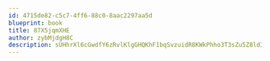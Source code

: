 ```yaml
---
id: 4715de82-c5c7-4ff6-88c0-8aac2297aa5d
blueprint: book
title: 87X5jqmXHE
author: zybMjdgH8C
description: sUHhrXl6cGwdfY6zRvlKlgGHQKhF1bqSvzuidR8KWkPhho3T3sZu5Z8ld3sWu0gUfFMstmvpp3JD24QnBteT6GmTOjLBsQUDQIsB
---
```


